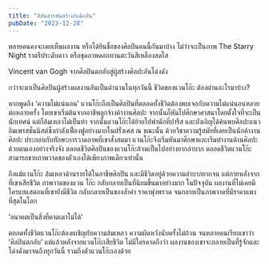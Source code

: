 ```yaml
---
title: "สีสันสารพันสร้างกับศิลปิน"
pubDate: "2023-12-28"
---
```


หลายคนคงจะเคยเห็นผลงาน หรือได้ยินชื่อของศิลปินคนนี้กันมาบ้าง ไม่ว่าจะเป็นภาพ The Starry Night ราตรีประดับดาว หรือชุดภาพดอกทานตะวันสีเหลืองสดใส

Vincent van Gogh จากศิลปินตกอับสู่ผู้สร้างศิลปะอันโด่งดัง

กว่าจะมาเป็นศิลปินผู้สร้างผลงานอันเป็นตำนานในทุกวันนี้ ชีวิตของแวนโก๊ะ ต้องผ่านอะไรมาบ้าง?

หากพูดถึง ‘ความไม่แน่นอน’ แวนโก๊ะถือเป็นศิลปินที่ตลอดทั้งชีวิตต้องพบเจอกับความไม่แน่นอนหลายต่อหลายครั้ง โดยเขาเริ่มต้นจากอาชีพลูกจ้างค้างานศิลปะ จากนั้นก็หันไปศึกษาศาสนาโดยตั้งใจที่จะเป็นนักเทศน์ แต่ก็ล้มเหลวไม่เป็นท่า จากนั้นแวนโก๊ะได้ย้ายไปพำนักที่ปารีส และบังเอิญได้ค้นพบศิลปะแนวอิมเพรสชั่นนิสต์ซึ่งกำลังเฟื่องฟูอย่างมากในฝรั่งเศส ณ ขณะนั้น ด้วยวิชาความรู้สมัยที่เคยเป็นนักค้างานศิลปะ ประกอบกับทักษะการวาดภาพที่เขาสั่งสมมา แวนโก๊ะจึงเริ่มหันมาศึกษาและเริ่มทำงานด้านศิลปะด้วยตนเองอย่างจริงจัง ตลอดชีวิตศิลปินของแวนโก๊ะล้วนเป็นไปอย่างยากลำบาก ตลอดชีวิตแวนโก๊ะสามารถขายภาพวาดของตัวเองได้เพียงภาพเดียวเท่านั้น

ถึงแม้แวนโก๊ะ ล้มเหลวด้านรายได้ในอาชีพศิลปิน และมีชีวิตอยู่ด้วยความลำบากยากจน แต่ภายหลังจากที่เขาเสียชีวิต ภาพวาดของแวน โก๊ะ กลับกลายเป็นที่นิยมขึ้นมาอย่างมาก ในปัจจุบัน ผลงานที่ไม่เคยมีใครแยแสตอนที่เขายังมีชีวิต กลับกลายเป็นของล้ำค่า ราคาพุ่งพรวด จนกลายเป็นภาพวาดที่มีราคาแพงที่สุดในโลก

‘อนาคตเป็นสิ่งที่คาดเดาไม่ได้’

ตลอดทั้งชีวิตแวนโก๊ะต้องเผชิญกับความล้มเหลว ความผิดหวังนับครั้งไม่ถ้วน จนหลายคนเรียกเขาว่า ‘ศิลปินตกอับ’ แต่แล้วหลังจากแวนโก๊ะเสียชีวิต ไม่มีใครคาดถึงว่า ผลงานของเขาจะกลายเป็นที่รู้จักและโด่งดังมาจนถึงทุกวันนี้ รวมถึงตัวแวนโก๊ะเองด้วย
